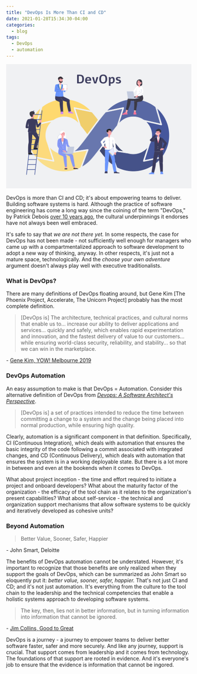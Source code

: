 ```yaml
---
title: "DevOps Is More Than CI and CD"
date: 2021-01-28T15:34:30-04:00
categories:
  - blog
tags:
  - DevOps
  - automation
---
```


![DevOps](/assets/images/devops/iStock-1199494839.jpg)

DevOps is more than CI and CD; it's about empowering teams to deliver. Building software systems is hard. Although the 
practice of software engineering has come a long way since the coining of the term "DevOps," by 
Patrick Debois [over 10 years ago](https://legacy.devopsdays.org/events/2009-ghent/program), the cultural underpinnings 
it endorses have not always been well embraced.

It's safe to say that _we are not there yet._ In some respects, the case for DevOps has not been made - not 
sufficiently well enough for managers who came up with a compartmentalized approach to software development to adopt a 
new way of thinking, anyway. In other respects, it's just not a mature space, technologically. And the _choose your 
own adventure_ argument doesn't always play well with executive traditionalists.

### What is DevOps?

There are many definitions of DevOps floating around, but Gene Kim [The Phoenix Project, Accelerate, The Unicorn Project]
probably has the most complete definition.

> [DevOps is] The architecture, technical practices, and cultural norms that enable us to…
> increase our ability to deliver applications and services...
> quickly and safely, which enables rapid experimentation and
> innovation, and the fastest delivery of value to our customers...
> while ensuring world-class security, reliability, and stability...
> so that we can win in the marketplace.

\- [Gene Kim, YOW! Melbourne 2019](https://slides.yowconference.com/yow2019/GeneKim-TheUnicornProjectAndTheFiveIdeals_YOWMel.pdf)

### DevOps Automation

An easy assumption to make is that DevOps = Automation. Consider this alternative definition of DevOps from 
_[Devops: A Software Architect's Perspective](https://www.goodreads.com/book/show/23363016-devops)_.

> [DevOps is] a set of practices intended to reduce the time between committing a change to a system and the change 
> being placed into normal production, while ensuring high quality.

Clearly, automation is a significant component in that definition. Specifically, CI (Continuous Integration), which 
deals with automation that ensures the basic integrity of the code following a commit associated with integrated changes, 
and CD (Continuous Delivery), which deals with automation that ensures the system is in a working deployable state. 
But there is a lot more in between and even at the bookends when it comes to DevOps.

What about project inception - the time and effort required to initiate a project and onboard developers? What about
the maturity factor of the organization - the efficacy of the tool chain as it relates to the organization's present
capabilities? What about self-service - the technical and organization support mechanisms that allow software systems to
be quickly and iteratively developed as cohesive units?

### Beyond Automation

> Better Value, Sooner, Safer, Happier

\- John Smart, Deloitte

The benefits of DevOps automation cannot be understated. However, it's important to recognize that those benefits are
only realized when they support the goals of DevOps, which can be summarized as John Smart so eloquently put it: 
_better value, sooner, safer, happier._ That's not just CI and CD; and it's not just automation. It's everything 
from the culture to the tool chain to the leadership and the technical competencies that enable a holistic systems
approach to developing software systems.

> The key, then, lies not in better information, but in turning information into information that cannot be ignored.

\- [Jim Collins, Good to Great](https://www.goodreads.com/book/show/76865.Good_to_Great)

DevOps is a journey - a journey to empower teams to deliver better software faster, safer and more securely. And like any 
journey, support is crucial. That support comes from leadership and it comes from technology. The foundations of that 
support are rooted in evidence. And it's everyone's job to ensure that the evidence is information that cannot be ingored.